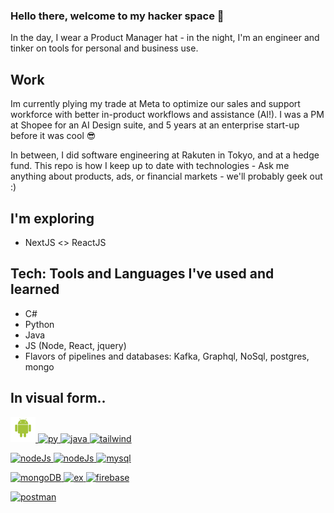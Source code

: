 ### Hello there, welcome to my hacker space 👋

In the day, I wear a Product Manager hat - in the night, I'm an engineer and tinker on tools for personal and business use.


## Work 
Im currently plying my trade at Meta to optimize our sales and support workforce with better in-product workflows and assistance (AI!). I was a PM at Shopee for an AI Design suite, and 5 years at an enterprise start-up before it was cool 😎 

In between, I did software engineering at Rakuten in Tokyo, and at a hedge fund. This repo is how I keep up to date with technologies - Ask me anything about products, ads, or financial markets - we'll probably geek out :)

## I'm exploring
- NextJS <> ReactJS

## Tech: Tools and Languages I've used and learned

 - C#
 - Python
 - Java
 - JS (Node, React, jquery)
 - Flavors of pipelines and databases: Kafka, Graphql, NoSql, postgres, mongo


## In visual form..


<p align="left"> 
<a href="https://developer.android.com" target="_blank"> <img src="https://raw.githubusercontent.com/devicons/devicon/master/icons/android/android-original-wordmark.svg" alt="android" width="40" height="40"/> </a>  
<a href="https://www.python.org/" target="_blank"> <img src="https://www.vectorlogo.zone/logos/python/python-icon.svg" alt="py" width="40" height="40"/> </a> 
<a href="https://www.java.com/" target="_blank"> <img src="https://www.vectorlogo.zone/logos/java/java-vertical.svg" alt="java" width="40" height="40"/> </a> 
 <a href="https://tailwindcss.com/" target="_blank"> <img src="https://www.vectorlogo.zone/logos/tailwindcss/tailwindcss-icon.svg" alt="tailwind" width="40" height="40"/> </a> 

<a href="https://nodejs.org/" target="_blank"> <img src="https://www.vectorlogo.zone/logos/nodejs/nodejs-icon.svg" alt="nodeJs" width="40" height="40"/> </a> <a href="https://www.express-gateway.io/" target="_blank"> <img src="https://www.vectorlogo.zone/logos/express-gatewayio/express-gatewayio-icon.svg" alt="nodeJs" width="40" height="40"/> </a> <a href="https://www.mysql.com/" target="_blank"> <img src="https://www.vectorlogo.zone/logos/mysql/mysql-icon.svg" alt="mysql" width="40" height="40"/> </a>
 
 <a href="https://www.mongodb.com/" target="_blank"> <img src="https://www.vectorlogo.zone/logos/mongodb/mongodb-icon.svg" alt="mongoDB" width="40" height="40"/> </a> <a href="https://reactjs.org/" target="_blank"> <img src="https://www.vectorlogo.zone/logos/reactjs/reactjs-icon.svg" alt="ex" width="40" height="40"/> </a> <a href="https://firebase.google.com/" target="_blank"> <img src="https://www.vectorlogo.zone/logos/firebase/firebase-icon.svg" alt="firebase" width="40" height="40"/> </a> 
 
 <a href="https://postman.com" target="_blank"> <img src="https://www.vectorlogo.zone/logos/getpostman/getpostman-icon.svg" alt="postman" width="40" height="40"/> </a>
